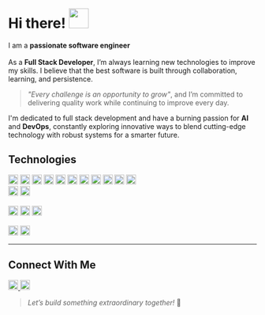 # Hi there! <img src="https://em-content.zobj.net/source/microsoft-teams/363/waving-hand_1f44b.png" width="40px">

I am a **passionate software engineer**  
<br>
As a **Full Stack Developer**, I’m always learning new technologies to improve my skills. I believe that the best software is built through collaboration, learning, and persistence.  
> *"Every challenge is an opportunity to grow"*, and I’m committed to delivering quality work while continuing to improve every day.  

I'm dedicated to full stack development and have a burning passion for **AI** and **DevOps**, constantly exploring innovative ways to blend cutting-edge technology with robust systems for a smarter future.  

## Technologies

<p>
<img src="https://img.shields.io/badge/HTML5-E34F26?style=flat-square&logo=html5&logoColor=white" height="20">
<img src="https://img.shields.io/badge/CSS3-1572B6?style=flat-square&logo=css3&logoColor=white" height="20">
<img src="https://img.shields.io/badge/React-000000?style=flat-square&logo=react&logoColor=blue" height="20">
<img src="https://img.shields.io/badge/NextJs-000000?style=flat-square&logo=next.js&logoColor=white" height="20">
<img src="https://img.shields.io/badge/Javascript-000000?style=flat-square&logo=javascript&logoColor=yellow" height="20">
<img src="https://img.shields.io/badge/Typescript-000000?style=flat-square&logo=typescript&logoColor=blue" height="20">
<img src="https://img.shields.io/badge/ExpressJs-000000?style=flat-square&logo=express&logoColor=white" height="20">
<img src="https://img.shields.io/badge/Nodejs-000000?style=flat-square&logo=node.js&logoColor=green" height="20">
<img src="https://img.shields.io/badge/Java-000000?style=flat-square&logo=java&logoColor=orange" height="20">
<img src="https://img.shields.io/badge/Spring-6DB33F?style=flat-square&logo=spring&logoColor=white" height="20">
<img src="https://img.shields.io/badge/Spring_Boot_3-6DB33F?style=flat-square&logo=springboot&logoColor=white" height="20">
<br>
<img src="https://img.shields.io/badge/MySQL-000000?style=flat-square&logo=mysql&logoColor=blue" height="20">
<img src="https://img.shields.io/badge/MongoDB-000000?style=flat-square&logo=mongodb&logoColor=green" height="20">
<br>
<br>
<img src="https://img.shields.io/badge/Git-F05032?style=flat-square&logo=git&logoColor=white" height="20">
<img src="https://img.shields.io/badge/GitHub-181717?style=flat-square&logo=github&logoColor=white" height="20">
<img src="https://img.shields.io/badge/GitLab-FC6D26?style=flat-square&logo=gitlab&logoColor=white" height="20">
<br>
<br>
<img src="https://img.shields.io/badge/Tailwind_CSS-38B2AC?style=flat-square&logo=tailwind-css&logoColor=white" height="20">
<img src="https://img.shields.io/badge/MUI-007FFF?style=flat-square&logo=mui&logoColor=white" height="20">
</p>

---

## Connect With Me

<p>
<a href="https://www.linkedin.com/in/hamzamaratib/" target="_blank">
  <img src="https://img.shields.io/badge/hamzamaratib-0077B5?style=flat-square&logo=linkedin&logoColor=white" height="20">
</a>
<a href="https://hamzamaratib.netlify.app/">
  <img src="https://img.shields.io/badge/Portfolio-Visit%20My%20Site-blue?style=flat-square&logo=netlify&logoColor=white" height="20">
</a>
</p>

> *Let’s build something extraordinary together!* 🚀  
